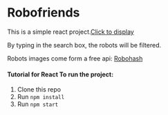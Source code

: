 # Robofriends

This is a simple react project.[Click to display](https://feifeirun97.github.io/Web-Robofriend/)

By typing in the search box, the robots will be filtered.

Robots images come form a free api: [Robohash ](https://robohash.org/)



#### Tutorial for React To run the project:

1. Clone this repo
2. Run `npm install`
3. Run `npm start`
